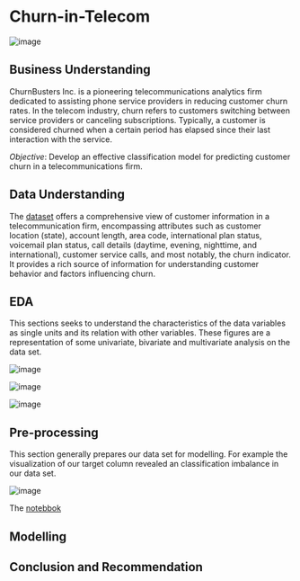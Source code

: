 # Churn-in-Telecom
![image](https://github.com/evamwende/Churn-in-Telecom/assets/82519367/98d61d54-0d36-4ff7-a8eb-19b32041f7d5)


## Business Understanding
ChurnBusters Inc. is a pioneering telecommunications analytics firm dedicated to assisting phone service providers in reducing customer churn rates. In the telecom industry, churn refers to customers switching between service providers or canceling subscriptions. Typically, a customer is considered churned when a certain period has elapsed since their last interaction with the service. 

*Objective*: Develop an effective classification model for predicting customer churn in a telecommunications firm.

## Data Understanding
The [dataset](https://www.kaggle.com/datasets/becksddf/churn-in-telecoms-dataset) offers a comprehensive view of customer information in a telecommunication firm, encompassing attributes such as customer location (state), account length, area code, international plan status, voicemail plan status, call details (daytime, evening, nighttime, and international), customer service calls, and most notably, the churn indicator. It provides a rich source of information for understanding customer behavior and factors influencing churn.

## EDA 
This sections seeks to understand the characteristics of the data variables as single units and its relation with other variables.
These figures are a representation of some univariate, bivariate and multivariate analysis on the data set.


![image](https://github.com/evamwende/Churn-in-Telecom/assets/82519367/559385f0-87f1-4042-9ba6-b189c82cf1c2)


![image](https://github.com/evamwende/Churn-in-Telecom/assets/82519367/2db75f5f-4c93-4f38-a93c-3d7fbb322c17)


![image](https://github.com/evamwende/Churn-in-Telecom/assets/82519367/64cdeb12-d6ba-4c57-bf26-5a112911fe4f)

## Pre-processing
This section generally prepares our data set for modelling. For example the visualization of our target column revealed an classification imbalance in our data set.


![image](https://github.com/evamwende/Churn-in-Telecom/assets/82519367/36c6a2a7-fce1-4be3-bf20-eb851c3fcd00)


The [notebbok]()

## Modelling


## Conclusion and Recommendation


